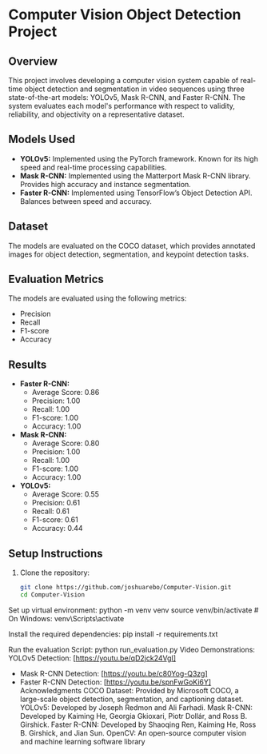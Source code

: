 # Computer Vision Object Detection Project

## Overview
This project involves developing a computer vision system capable of real-time object detection and segmentation in video sequences using three state-of-the-art models: YOLOv5, Mask R-CNN, and Faster R-CNN. The system evaluates each model's performance with respect to validity, reliability, and objectivity on a representative dataset.

## Models Used
- **YOLOv5:** Implemented using the PyTorch framework. Known for its high speed and real-time processing capabilities.
- **Mask R-CNN:** Implemented using the Matterport Mask R-CNN library. Provides high accuracy and instance segmentation.
- **Faster R-CNN:** Implemented using TensorFlow’s Object Detection API. Balances between speed and accuracy.

## Dataset
The models are evaluated on the COCO dataset, which provides annotated images for object detection, segmentation, and keypoint detection tasks.

## Evaluation Metrics
The models are evaluated using the following metrics:
- Precision
- Recall
- F1-score
- Accuracy

## Results
- **Faster R-CNN:**
  - Average Score: 0.86
  - Precision: 1.00
  - Recall: 1.00
  - F1-score: 1.00
  - Accuracy: 1.00
- **Mask R-CNN:**
  - Average Score: 0.80
  - Precision: 1.00
  - Recall: 1.00
  - F1-score: 1.00
  - Accuracy: 1.00
- **YOLOv5:**
  - Average Score: 0.55
  - Precision: 0.61
  - Recall: 0.61
  - F1-score: 0.61
  - Accuracy: 0.44

## Setup Instructions
1. Clone the repository:
   ```bash
   git clone https://github.com/joshuarebo/Computer-Vision.git
   cd Computer-Vision
Set up virtual environment:
python -m venv venv
source venv/bin/activate  # On Windows: venv\Scripts\activate

Install the required dependencies:
pip install -r requirements.txt

Run the evaluation Script:
python run_evaluation.py
Video Demonstrations:
YOLOv5 Detection: [https://youtu.be/qD2jck24VgI]
- Mask R-CNN Detection: [https://youtu.be/c80Yog-Q3zg]
- Faster R-CNN Detection: [https://youtu.be/spnFwGoKi6Y]
Acknowledgments
COCO Dataset: Provided by Microsoft COCO, a large-scale object detection, segmentation, and captioning dataset.
YOLOv5: Developed by Joseph Redmon and Ali Farhadi.
Mask R-CNN: Developed by Kaiming He, Georgia Gkioxari, Piotr Dollár, and Ross B. Girshick.
Faster R-CNN: Developed by Shaoqing Ren, Kaiming He, Ross B. Girshick, and Jian Sun.
OpenCV: An open-source computer vision and machine learning software library